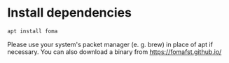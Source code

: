 # Install dependencies
```bash
apt install foma
```
Please use your system's packet manager (e. g. brew) in place of apt if necessary.
You can also download a binary from https://fomafst.github.io/
